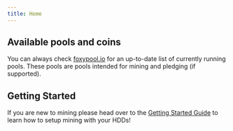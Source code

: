 ```yaml
---
title: Home
---
```


## Available pools and coins

You can always check [foxypool.io](https://foxypool.io) for an up-to-date list of currently running pools.
These pools are pools intended for mining and pledging (if supported).

## Getting Started

If you are new to mining please head over to the [Getting Started Guide](../getting-started.md) to learn how to setup mining with your HDDs!
